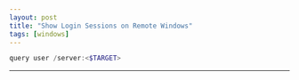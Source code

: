 ```yaml
---
layout: post
title: "Show Login Sessions on Remote Windows"
tags: [windows]
---
```


```powershell
query user /server:<$TARGET>
```

---
